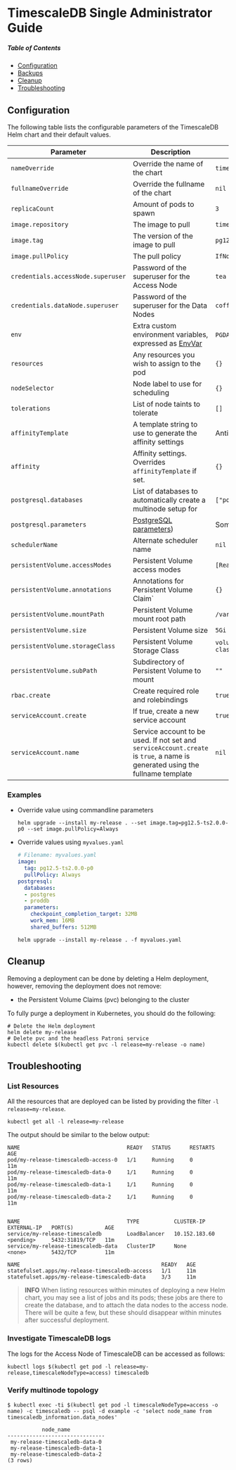 <!---
This file and its contents are licensed under the Apache License 2.0.
Please see the included NOTICE for copyright information and LICENSE for a copy of the license.
-->

# TimescaleDB Single Administrator Guide

##### Table of Contents
- [Configuration](#configuration)
- [Backups](#backups)
- [Cleanup](#cleanup)
- [Troubleshooting](#troubleshooting)

## Configuration
The following table lists the configurable parameters of the TimescaleDB Helm chart and their default values.

|       Parameter                   |           Description                       |                         Default                     |
|-----------------------------------|---------------------------------------------|-----------------------------------------------------|
| `nameOverride`                    | Override the name of the chart              | `timescaledb`                                       |
| `fullnameOverride`                | Override the fullname of the chart          | `nil`                                               |
| `replicaCount`                    | Amount of pods to spawn                     | `3`                                                 |
| `image.repository`                | The image to pull                           | `timescale/timescaledb-ha`                          |
| `image.tag`                       | The version of the image to pull            | `pg12.5-ts2.0.0-p0`
| `image.pullPolicy`                | The pull policy                             | `IfNotPresent`                                      |
| `credentials.accessNode.superuser`| Password of the superuser for the Access Node | `tea`                                             |
| `credentials.dataNode.superuser`  | Password of the superuser for the Data Nodes  | `coffee`                                          |
| `env`                             | Extra custom environment variables, expressed as [EnvVar](https://kubernetes.io/docs/reference/generated/kubernetes-api/v1.16/#envvarsource-v1-core) | `PGDATA` and some language settings |
| `resources`                       | Any resources you wish to assign to the pod | `{}`                                                |
| `nodeSelector`                    | Node label to use for scheduling            | `{}`                                                |
| `tolerations`                     | List of node taints to tolerate             | `[]`                                                |
| `affinityTemplate`                | A template string to use to generate the affinity settings | Anti-affinity preferred on hostname  |
| `affinity`                        | Affinity settings. Overrides `affinityTemplate` if set. | `{}`                                    |
| `postgresql.databases`            | List of databases to automatically create a multinode setup for | `["postgres", "example"]`       |
| `postgresql.parameters`           | [PostgreSQL parameters](https://www.postgresql.org/docs/current/config-setting.html#CONFIG-SETTING-CONFIGURATION-FILE)) | Some required and preferred settings |
| `schedulerName`                   | Alternate scheduler name                    | `nil`                                               |
| `persistentVolume.accessModes`    | Persistent Volume access modes              | `[ReadWriteOnce]`                                   |
| `persistentVolume.annotations`    | Annotations for Persistent Volume Claim`    | `{}`                                                |
| `persistentVolume.mountPath`      | Persistent Volume mount root path           | `/var/lib/postgresql`                               |
| `persistentVolume.size`           | Persistent Volume size                      | `5Gi`                                               |
| `persistentVolume.storageClass`   | Persistent Volume Storage Class             | `volume.alpha.kubernetes.io/storage-class: default` |
| `persistentVolume.subPath`        | Subdirectory of Persistent Volume to mount  | `""`                                                |
| `rbac.create`                     | Create required role and rolebindings       | `true`                                              |
| `serviceAccount.create`           | If true, create a new service account       | `true`                                              |
| `serviceAccount.name`             | Service account to be used. If not set and `serviceAccount.create` is `true`, a name is generated using the fullname template | `nil` |

### Examples
- Override value using commandline parameters
    ```console
    helm upgrade --install my-release . --set image.tag=pg12.5-ts2.0.0-p0 --set image.pullPolicy=Always
    ```
- Override values using `myvalues.yaml`
    ```yaml
    # Filename: myvalues.yaml
    image:
      tag: pg12.5-ts2.0.0-p0
      pullPolicy: Always
    postgresql:
      databases:
      - postgres
      - proddb
      parameters:
        checkpoint_completion_target: 32MB
        work_mem: 16MB
        shared_buffers: 512MB
    ```
    ```console
    helm upgrade --install my-release . -f myvalues.yaml
    ```

## Cleanup

Removing a deployment can be done by deleting a Helm deployment, however, removing the deployment does not remove:
- the Persistent Volume Claims (pvc) belonging to the cluster

To fully purge a deployment in Kubernetes, you should do the following:
```console
# Delete the Helm deployment
helm delete my-release
# Delete pvc and the headless Patroni service
kubectl delete $(kubectl get pvc -l release=my-release -o name)
```

## Troubleshooting


### List Resources
All the resources that are deployed can be listed by providing the filter `-l release=my-release`.

```console
kubectl get all -l release=my-release
```
The output should be similar to the below output:
```console
NAME                                  READY   STATUS      RESTARTS   AGE
pod/my-release-timescaledb-access-0   1/1     Running     0          11m
pod/my-release-timescaledb-data-0     1/1     Running     0          11m
pod/my-release-timescaledb-data-1     1/1     Running     0          11m
pod/my-release-timescaledb-data-2     1/1     Running     0          11m


NAME                                  TYPE           CLUSTER-IP      EXTERNAL-IP   PORT(S)          AGE
service/my-release-timescaledb        LoadBalancer   10.152.183.60   <pending>     5432:31819/TCP   11m
service/my-release-timescaledb-data   ClusterIP      None            <none>        5432/TCP         11m

NAME                                             READY   AGE
statefulset.apps/my-release-timescaledb-access   1/1     11m
statefulset.apps/my-release-timescaledb-data     3/3     11m
```

> **INFO** When listing resources within minutes of deploying a new Helm chart, you may see a list of jobs and its pods;
these jobs are there to create the database, and to attach the data nodes to the access node. There will be quite a few,
but these should disappear within minutes after successful deployment.

### Investigate TimescaleDB logs

The logs for the Access Node of TimescaleDB can be accessed as follows:

```console
kubectl logs $(kubectl get pod -l release=my-release,timescaleNodeType=access) timescaledb
```

### Verify multinode topology
```console
$ kubectl exec -ti $(kubectl get pod -l timescaleNodeType=access -o name) -c timescaledb -- psql -d example -c 'select node_name from timescaledb_information.data_nodes'
```
```text
           node_name
-------------------------------
 my-release-timescaledb-data-0
 my-release-timescaledb-data-1
 my-release-timescaledb-data-2
(3 rows)

```
